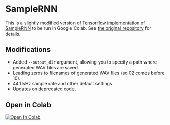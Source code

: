 # SampleRNN  

This is a slightly modified version of [Tensorflow implementation of SampleRNN](https://github.com/Unisound/SampleRNN) to be run in Google Colab. See [the original repository](https://github.com/Unisound/SampleRNN) for details.

## Modifications

- Added `--output_dir` argument, allowing you to specify a path where generated WAV files are saved. 
- Leading zeros to filenames of generated WAV files (so 02 comes before 10).
- 44.1 kHz sample rate and other default settings
- Updates on deprecated code.

## Open in Colab
[![Open In Colab](https://colab.research.google.com/assets/colab-badge.svg)](https://colab.research.google.com/github/olaviinha/SampleRNN-colab/blob/master/SampleRNN.ipynb)
